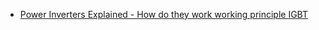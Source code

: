 - [Power Inverters Explained - How do they work working principle IGBT](https://youtu.be/iIqhAX0I7lI)
